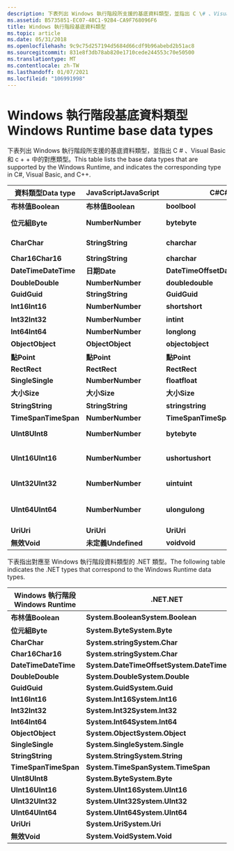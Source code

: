 ```yaml
---
description: 下表列出 Windows 執行階段所支援的基底資料類型，並指出 C \# 、Visual Basic 和 c + + 中的對應類型。
ms.assetid: B5735851-EC07-48C1-92B4-CA9F768096F6
title: Windows 執行階段基底資料類型
ms.topic: article
ms.date: 05/31/2018
ms.openlocfilehash: 9c9c75d257194d5684d66cdf9b96abebd2b51ac8
ms.sourcegitcommit: 831e8f3db78ab820e1710cede244553c70e50500
ms.translationtype: MT
ms.contentlocale: zh-TW
ms.lasthandoff: 01/07/2021
ms.locfileid: "106991998"
---
```

# <a name="windows-runtime-base-data-types"></a><span data-ttu-id="8d4a6-103">Windows 執行階段基底資料類型</span><span class="sxs-lookup"><span data-stu-id="8d4a6-103">Windows Runtime base data types</span></span>

<span data-ttu-id="8d4a6-104">下表列出 Windows 執行階段所支援的基底資料類型，並指出 C \# 、Visual Basic 和 c + + 中的對應類型。</span><span class="sxs-lookup"><span data-stu-id="8d4a6-104">This table lists the base data types that are supported by the Windows Runtime, and indicates the corresponding type in C\#, Visual Basic, and C++.</span></span>



| <span data-ttu-id="8d4a6-105">資料類型</span><span class="sxs-lookup"><span data-stu-id="8d4a6-105">Data type</span></span>    | <span data-ttu-id="8d4a6-106">JavaScript</span><span class="sxs-lookup"><span data-stu-id="8d4a6-106">JavaScript</span></span>    | <span data-ttu-id="8d4a6-107">C\#</span><span class="sxs-lookup"><span data-stu-id="8d4a6-107">C\#</span></span>                | <span data-ttu-id="8d4a6-108">VB</span><span class="sxs-lookup"><span data-stu-id="8d4a6-108">VB</span></span>                 | <span data-ttu-id="8d4a6-109">C++</span><span class="sxs-lookup"><span data-stu-id="8d4a6-109">C++</span></span>                    |
|--------------|---------------|--------------------|--------------------|------------------------|
| <span data-ttu-id="8d4a6-110">**布林值**</span><span class="sxs-lookup"><span data-stu-id="8d4a6-110">**Boolean**</span></span>  | <span data-ttu-id="8d4a6-111">**布林值**</span><span class="sxs-lookup"><span data-stu-id="8d4a6-111">**Boolean**</span></span>   | <span data-ttu-id="8d4a6-112">**bool**</span><span class="sxs-lookup"><span data-stu-id="8d4a6-112">**bool**</span></span>           | <span data-ttu-id="8d4a6-113">**布林值**</span><span class="sxs-lookup"><span data-stu-id="8d4a6-113">**Boolean**</span></span>        | <span data-ttu-id="8d4a6-114">**bool**</span><span class="sxs-lookup"><span data-stu-id="8d4a6-114">**bool**</span></span>               |
| <span data-ttu-id="8d4a6-115">**位元組**</span><span class="sxs-lookup"><span data-stu-id="8d4a6-115">**Byte**</span></span>     | <span data-ttu-id="8d4a6-116">**Number**</span><span class="sxs-lookup"><span data-stu-id="8d4a6-116">**Number**</span></span>    | <span data-ttu-id="8d4a6-117">**byte**</span><span class="sxs-lookup"><span data-stu-id="8d4a6-117">**byte**</span></span>           | <span data-ttu-id="8d4a6-118">**位元組**</span><span class="sxs-lookup"><span data-stu-id="8d4a6-118">**Byte**</span></span>           | <span data-ttu-id="8d4a6-119">**unsigned char**</span><span class="sxs-lookup"><span data-stu-id="8d4a6-119">**unsigned char**</span></span>      |
| <span data-ttu-id="8d4a6-120">**Char**</span><span class="sxs-lookup"><span data-stu-id="8d4a6-120">**Char**</span></span>     | <span data-ttu-id="8d4a6-121">**String**</span><span class="sxs-lookup"><span data-stu-id="8d4a6-121">**String**</span></span>    | <span data-ttu-id="8d4a6-122">**char**</span><span class="sxs-lookup"><span data-stu-id="8d4a6-122">**char**</span></span>           | <span data-ttu-id="8d4a6-123">**Char**</span><span class="sxs-lookup"><span data-stu-id="8d4a6-123">**Char**</span></span>           | <span data-ttu-id="8d4a6-124">**unsigned char**</span><span class="sxs-lookup"><span data-stu-id="8d4a6-124">**unsigned char**</span></span>      |
| <span data-ttu-id="8d4a6-125">**Char16**</span><span class="sxs-lookup"><span data-stu-id="8d4a6-125">**Char16**</span></span>   | <span data-ttu-id="8d4a6-126">**String**</span><span class="sxs-lookup"><span data-stu-id="8d4a6-126">**String**</span></span>    | <span data-ttu-id="8d4a6-127">**char**</span><span class="sxs-lookup"><span data-stu-id="8d4a6-127">**char**</span></span>           | <span data-ttu-id="8d4a6-128">**Char**</span><span class="sxs-lookup"><span data-stu-id="8d4a6-128">**Char**</span></span>           | <span data-ttu-id="8d4a6-129">**wchar \_ t**</span><span class="sxs-lookup"><span data-stu-id="8d4a6-129">**wchar\_t**</span></span>           |
| <span data-ttu-id="8d4a6-130">**DateTime**</span><span class="sxs-lookup"><span data-stu-id="8d4a6-130">**DateTime**</span></span> | <span data-ttu-id="8d4a6-131">**日期**</span><span class="sxs-lookup"><span data-stu-id="8d4a6-131">**Date**</span></span>      | <span data-ttu-id="8d4a6-132">**DateTimeOffset**</span><span class="sxs-lookup"><span data-stu-id="8d4a6-132">**DateTimeOffset**</span></span> | <span data-ttu-id="8d4a6-133">**DateTimeOffset**</span><span class="sxs-lookup"><span data-stu-id="8d4a6-133">**DateTimeOffset**</span></span> | <span data-ttu-id="8d4a6-134">**DateTime**</span><span class="sxs-lookup"><span data-stu-id="8d4a6-134">**DateTime**</span></span>           |
| <span data-ttu-id="8d4a6-135">**Double**</span><span class="sxs-lookup"><span data-stu-id="8d4a6-135">**Double**</span></span>   | <span data-ttu-id="8d4a6-136">**Number**</span><span class="sxs-lookup"><span data-stu-id="8d4a6-136">**Number**</span></span>    | <span data-ttu-id="8d4a6-137">**double**</span><span class="sxs-lookup"><span data-stu-id="8d4a6-137">**double**</span></span>         | <span data-ttu-id="8d4a6-138">**Double**</span><span class="sxs-lookup"><span data-stu-id="8d4a6-138">**Double**</span></span>         | <span data-ttu-id="8d4a6-139">**double**</span><span class="sxs-lookup"><span data-stu-id="8d4a6-139">**double**</span></span>             |
| <span data-ttu-id="8d4a6-140">**Guid**</span><span class="sxs-lookup"><span data-stu-id="8d4a6-140">**Guid**</span></span>     | <span data-ttu-id="8d4a6-141">**String**</span><span class="sxs-lookup"><span data-stu-id="8d4a6-141">**String**</span></span>    | <span data-ttu-id="8d4a6-142">**Guid**</span><span class="sxs-lookup"><span data-stu-id="8d4a6-142">**Guid**</span></span>           | <span data-ttu-id="8d4a6-143">**Guid**</span><span class="sxs-lookup"><span data-stu-id="8d4a6-143">**Guid**</span></span>           | <span data-ttu-id="8d4a6-144">**Guid**</span><span class="sxs-lookup"><span data-stu-id="8d4a6-144">**Guid**</span></span>               |
| <span data-ttu-id="8d4a6-145">**Int16**</span><span class="sxs-lookup"><span data-stu-id="8d4a6-145">**Int16**</span></span>    | <span data-ttu-id="8d4a6-146">**Number**</span><span class="sxs-lookup"><span data-stu-id="8d4a6-146">**Number**</span></span>    | <span data-ttu-id="8d4a6-147">**short**</span><span class="sxs-lookup"><span data-stu-id="8d4a6-147">**short**</span></span>          | <span data-ttu-id="8d4a6-148">**短**</span><span class="sxs-lookup"><span data-stu-id="8d4a6-148">**Short**</span></span>          | <span data-ttu-id="8d4a6-149">**short**</span><span class="sxs-lookup"><span data-stu-id="8d4a6-149">**short**</span></span>              |
| <span data-ttu-id="8d4a6-150">**Int32**</span><span class="sxs-lookup"><span data-stu-id="8d4a6-150">**Int32**</span></span>    | <span data-ttu-id="8d4a6-151">**Number**</span><span class="sxs-lookup"><span data-stu-id="8d4a6-151">**Number**</span></span>    | <span data-ttu-id="8d4a6-152">**int**</span><span class="sxs-lookup"><span data-stu-id="8d4a6-152">**int**</span></span>            | <span data-ttu-id="8d4a6-153">**整數**</span><span class="sxs-lookup"><span data-stu-id="8d4a6-153">**Integer**</span></span>        | <span data-ttu-id="8d4a6-154">**int**</span><span class="sxs-lookup"><span data-stu-id="8d4a6-154">**int**</span></span>                |
| <span data-ttu-id="8d4a6-155">**Int64**</span><span class="sxs-lookup"><span data-stu-id="8d4a6-155">**Int64**</span></span>    | <span data-ttu-id="8d4a6-156">**Number**</span><span class="sxs-lookup"><span data-stu-id="8d4a6-156">**Number**</span></span>    | <span data-ttu-id="8d4a6-157">**long**</span><span class="sxs-lookup"><span data-stu-id="8d4a6-157">**long**</span></span>           | <span data-ttu-id="8d4a6-158">**Long**</span><span class="sxs-lookup"><span data-stu-id="8d4a6-158">**Long**</span></span>           | <span data-ttu-id="8d4a6-159">**\_\_int64**</span><span class="sxs-lookup"><span data-stu-id="8d4a6-159">**\_\_int64**</span></span>          |
| <span data-ttu-id="8d4a6-160">**Object**</span><span class="sxs-lookup"><span data-stu-id="8d4a6-160">**Object**</span></span>   | <span data-ttu-id="8d4a6-161">**Object**</span><span class="sxs-lookup"><span data-stu-id="8d4a6-161">**Object**</span></span>    | <span data-ttu-id="8d4a6-162">**object**</span><span class="sxs-lookup"><span data-stu-id="8d4a6-162">**object**</span></span>         | <span data-ttu-id="8d4a6-163">**Object**</span><span class="sxs-lookup"><span data-stu-id="8d4a6-163">**Object**</span></span>         | <span data-ttu-id="8d4a6-164">**物件 ^**</span><span class="sxs-lookup"><span data-stu-id="8d4a6-164">**Object^**</span></span>            |
| <span data-ttu-id="8d4a6-165">**點**</span><span class="sxs-lookup"><span data-stu-id="8d4a6-165">**Point**</span></span>    | <span data-ttu-id="8d4a6-166">**點**</span><span class="sxs-lookup"><span data-stu-id="8d4a6-166">**Point**</span></span>     | <span data-ttu-id="8d4a6-167">**點**</span><span class="sxs-lookup"><span data-stu-id="8d4a6-167">**Point**</span></span>          | <span data-ttu-id="8d4a6-168">**點**</span><span class="sxs-lookup"><span data-stu-id="8d4a6-168">**Point**</span></span>          | <span data-ttu-id="8d4a6-169">**點**</span><span class="sxs-lookup"><span data-stu-id="8d4a6-169">**Point**</span></span>              |
| <span data-ttu-id="8d4a6-170">**Rect**</span><span class="sxs-lookup"><span data-stu-id="8d4a6-170">**Rect**</span></span>     | <span data-ttu-id="8d4a6-171">**Rect**</span><span class="sxs-lookup"><span data-stu-id="8d4a6-171">**Rect**</span></span>      | <span data-ttu-id="8d4a6-172">**Rect**</span><span class="sxs-lookup"><span data-stu-id="8d4a6-172">**Rect**</span></span>           | <span data-ttu-id="8d4a6-173">**Rect**</span><span class="sxs-lookup"><span data-stu-id="8d4a6-173">**Rect**</span></span>           | <span data-ttu-id="8d4a6-174">**Rect**</span><span class="sxs-lookup"><span data-stu-id="8d4a6-174">**Rect**</span></span>               |
| <span data-ttu-id="8d4a6-175">**Single**</span><span class="sxs-lookup"><span data-stu-id="8d4a6-175">**Single**</span></span>   | <span data-ttu-id="8d4a6-176">**Number**</span><span class="sxs-lookup"><span data-stu-id="8d4a6-176">**Number**</span></span>    | <span data-ttu-id="8d4a6-177">**float**</span><span class="sxs-lookup"><span data-stu-id="8d4a6-177">**float**</span></span>          | <span data-ttu-id="8d4a6-178">**Single**</span><span class="sxs-lookup"><span data-stu-id="8d4a6-178">**Single**</span></span>         | <span data-ttu-id="8d4a6-179">**float**</span><span class="sxs-lookup"><span data-stu-id="8d4a6-179">**float**</span></span>              |
| <span data-ttu-id="8d4a6-180">**大小**</span><span class="sxs-lookup"><span data-stu-id="8d4a6-180">**Size**</span></span>     | <span data-ttu-id="8d4a6-181">**大小**</span><span class="sxs-lookup"><span data-stu-id="8d4a6-181">**Size**</span></span>      | <span data-ttu-id="8d4a6-182">**大小**</span><span class="sxs-lookup"><span data-stu-id="8d4a6-182">**Size**</span></span>           | <span data-ttu-id="8d4a6-183">**大小**</span><span class="sxs-lookup"><span data-stu-id="8d4a6-183">**Size**</span></span>           | <span data-ttu-id="8d4a6-184">**大小**</span><span class="sxs-lookup"><span data-stu-id="8d4a6-184">**Size**</span></span>               |
| <span data-ttu-id="8d4a6-185">**String**</span><span class="sxs-lookup"><span data-stu-id="8d4a6-185">**String**</span></span>   | <span data-ttu-id="8d4a6-186">**String**</span><span class="sxs-lookup"><span data-stu-id="8d4a6-186">**String**</span></span>    | <span data-ttu-id="8d4a6-187">**string**</span><span class="sxs-lookup"><span data-stu-id="8d4a6-187">**string**</span></span>         | <span data-ttu-id="8d4a6-188">**String**</span><span class="sxs-lookup"><span data-stu-id="8d4a6-188">**String**</span></span>         | <span data-ttu-id="8d4a6-189">**字串 ^**</span><span class="sxs-lookup"><span data-stu-id="8d4a6-189">**String^**</span></span>            |
| <span data-ttu-id="8d4a6-190">**TimeSpan**</span><span class="sxs-lookup"><span data-stu-id="8d4a6-190">**TimeSpan**</span></span> | <span data-ttu-id="8d4a6-191">**Number**</span><span class="sxs-lookup"><span data-stu-id="8d4a6-191">**Number**</span></span>    | <span data-ttu-id="8d4a6-192">**TimeSpan**</span><span class="sxs-lookup"><span data-stu-id="8d4a6-192">**TimeSpan**</span></span>       | <span data-ttu-id="8d4a6-193">**TimeSpan**</span><span class="sxs-lookup"><span data-stu-id="8d4a6-193">**TimeSpan**</span></span>       | <span data-ttu-id="8d4a6-194">**TimeSpan**</span><span class="sxs-lookup"><span data-stu-id="8d4a6-194">**TimeSpan**</span></span>           |
| <span data-ttu-id="8d4a6-195">**UInt8**</span><span class="sxs-lookup"><span data-stu-id="8d4a6-195">**UInt8**</span></span>    | <span data-ttu-id="8d4a6-196">**Number**</span><span class="sxs-lookup"><span data-stu-id="8d4a6-196">**Number**</span></span>    | <span data-ttu-id="8d4a6-197">**byte**</span><span class="sxs-lookup"><span data-stu-id="8d4a6-197">**byte**</span></span>           | <span data-ttu-id="8d4a6-198">**位元組**</span><span class="sxs-lookup"><span data-stu-id="8d4a6-198">**Byte**</span></span>           | <span data-ttu-id="8d4a6-199">**unsigned char**</span><span class="sxs-lookup"><span data-stu-id="8d4a6-199">**unsigned char**</span></span>      |
| <span data-ttu-id="8d4a6-200">**UInt16**</span><span class="sxs-lookup"><span data-stu-id="8d4a6-200">**UInt16**</span></span>   | <span data-ttu-id="8d4a6-201">**Number**</span><span class="sxs-lookup"><span data-stu-id="8d4a6-201">**Number**</span></span>    | <span data-ttu-id="8d4a6-202">**ushort**</span><span class="sxs-lookup"><span data-stu-id="8d4a6-202">**ushort**</span></span>         | <span data-ttu-id="8d4a6-203">**UShort**</span><span class="sxs-lookup"><span data-stu-id="8d4a6-203">**UShort**</span></span>         | <span data-ttu-id="8d4a6-204">**unsigned short**</span><span class="sxs-lookup"><span data-stu-id="8d4a6-204">**unsigned short**</span></span>     |
| <span data-ttu-id="8d4a6-205">**UInt32**</span><span class="sxs-lookup"><span data-stu-id="8d4a6-205">**UInt32**</span></span>   | <span data-ttu-id="8d4a6-206">**Number**</span><span class="sxs-lookup"><span data-stu-id="8d4a6-206">**Number**</span></span>    | <span data-ttu-id="8d4a6-207">**uint**</span><span class="sxs-lookup"><span data-stu-id="8d4a6-207">**uint**</span></span>           | <span data-ttu-id="8d4a6-208">**UInteger**</span><span class="sxs-lookup"><span data-stu-id="8d4a6-208">**UInteger**</span></span>       | <span data-ttu-id="8d4a6-209">**不帶正負號的整數**</span><span class="sxs-lookup"><span data-stu-id="8d4a6-209">**unsigned int**</span></span>       |
| <span data-ttu-id="8d4a6-210">**UInt64**</span><span class="sxs-lookup"><span data-stu-id="8d4a6-210">**UInt64**</span></span>   | <span data-ttu-id="8d4a6-211">**Number**</span><span class="sxs-lookup"><span data-stu-id="8d4a6-211">**Number**</span></span>    | <span data-ttu-id="8d4a6-212">**ulong**</span><span class="sxs-lookup"><span data-stu-id="8d4a6-212">**ulong**</span></span>          | <span data-ttu-id="8d4a6-213">**ULong**</span><span class="sxs-lookup"><span data-stu-id="8d4a6-213">**ULong**</span></span>          | <span data-ttu-id="8d4a6-214">**未簽署的 \_ \_ int64**</span><span class="sxs-lookup"><span data-stu-id="8d4a6-214">**unsigned \_\_int64**</span></span> |
| <span data-ttu-id="8d4a6-215">**Uri**</span><span class="sxs-lookup"><span data-stu-id="8d4a6-215">**Uri**</span></span>      | <span data-ttu-id="8d4a6-216">**Uri**</span><span class="sxs-lookup"><span data-stu-id="8d4a6-216">**Uri**</span></span>       | <span data-ttu-id="8d4a6-217">**Uri**</span><span class="sxs-lookup"><span data-stu-id="8d4a6-217">**Uri**</span></span>            | <span data-ttu-id="8d4a6-218">**Uri**</span><span class="sxs-lookup"><span data-stu-id="8d4a6-218">**Uri**</span></span>            | <span data-ttu-id="8d4a6-219">**Uri ^**</span><span class="sxs-lookup"><span data-stu-id="8d4a6-219">**Uri^**</span></span>               |
| <span data-ttu-id="8d4a6-220">**無效**</span><span class="sxs-lookup"><span data-stu-id="8d4a6-220">**Void**</span></span>     | <span data-ttu-id="8d4a6-221">**未定義**</span><span class="sxs-lookup"><span data-stu-id="8d4a6-221">**Undefined**</span></span> | <span data-ttu-id="8d4a6-222">**void**</span><span class="sxs-lookup"><span data-stu-id="8d4a6-222">**void**</span></span>           | <span data-ttu-id="8d4a6-223">**無效**</span><span class="sxs-lookup"><span data-stu-id="8d4a6-223">**Void**</span></span>           | <span data-ttu-id="8d4a6-224">**void**</span><span class="sxs-lookup"><span data-stu-id="8d4a6-224">**void**</span></span>               |



 

<span data-ttu-id="8d4a6-225">下表指出對應至 Windows 執行階段資料類型的 .NET 類型。</span><span class="sxs-lookup"><span data-stu-id="8d4a6-225">The following table indicates the .NET types that correspond to the Windows Runtime data types.</span></span>



| <span data-ttu-id="8d4a6-226">Windows 執行階段</span><span class="sxs-lookup"><span data-stu-id="8d4a6-226">Windows Runtime</span></span> | <span data-ttu-id="8d4a6-227">.NET</span><span class="sxs-lookup"><span data-stu-id="8d4a6-227">.NET</span></span>                      |
|-----------------|---------------------------|
| <span data-ttu-id="8d4a6-228">**布林值**</span><span class="sxs-lookup"><span data-stu-id="8d4a6-228">**Boolean**</span></span>     | <span data-ttu-id="8d4a6-229">**System.Boolean**</span><span class="sxs-lookup"><span data-stu-id="8d4a6-229">**System.Boolean**</span></span>        |
| <span data-ttu-id="8d4a6-230">**位元組**</span><span class="sxs-lookup"><span data-stu-id="8d4a6-230">**Byte**</span></span>        | <span data-ttu-id="8d4a6-231">**System.Byte**</span><span class="sxs-lookup"><span data-stu-id="8d4a6-231">**System.Byte**</span></span>           |
| <span data-ttu-id="8d4a6-232">**Char**</span><span class="sxs-lookup"><span data-stu-id="8d4a6-232">**Char**</span></span>        | <span data-ttu-id="8d4a6-233">**System.string**</span><span class="sxs-lookup"><span data-stu-id="8d4a6-233">**System.Char**</span></span>           |
| <span data-ttu-id="8d4a6-234">**Char16**</span><span class="sxs-lookup"><span data-stu-id="8d4a6-234">**Char16**</span></span>      | <span data-ttu-id="8d4a6-235">**System.string**</span><span class="sxs-lookup"><span data-stu-id="8d4a6-235">**System.Char**</span></span>           |
| <span data-ttu-id="8d4a6-236">**DateTime**</span><span class="sxs-lookup"><span data-stu-id="8d4a6-236">**DateTime**</span></span>    | <span data-ttu-id="8d4a6-237">**System.DateTimeOffset**</span><span class="sxs-lookup"><span data-stu-id="8d4a6-237">**System.DateTimeOffset**</span></span> |
| <span data-ttu-id="8d4a6-238">**Double**</span><span class="sxs-lookup"><span data-stu-id="8d4a6-238">**Double**</span></span>      | <span data-ttu-id="8d4a6-239">**System.Double**</span><span class="sxs-lookup"><span data-stu-id="8d4a6-239">**System.Double**</span></span>         |
| <span data-ttu-id="8d4a6-240">**Guid**</span><span class="sxs-lookup"><span data-stu-id="8d4a6-240">**Guid**</span></span>        | <span data-ttu-id="8d4a6-241">**System.Guid**</span><span class="sxs-lookup"><span data-stu-id="8d4a6-241">**System.Guid**</span></span>           |
| <span data-ttu-id="8d4a6-242">**Int16**</span><span class="sxs-lookup"><span data-stu-id="8d4a6-242">**Int16**</span></span>       | <span data-ttu-id="8d4a6-243">**System.Int16**</span><span class="sxs-lookup"><span data-stu-id="8d4a6-243">**System.Int16**</span></span>          |
| <span data-ttu-id="8d4a6-244">**Int32**</span><span class="sxs-lookup"><span data-stu-id="8d4a6-244">**Int32**</span></span>       | <span data-ttu-id="8d4a6-245">**System.Int32**</span><span class="sxs-lookup"><span data-stu-id="8d4a6-245">**System.Int32**</span></span>          |
| <span data-ttu-id="8d4a6-246">**Int64**</span><span class="sxs-lookup"><span data-stu-id="8d4a6-246">**Int64**</span></span>       | <span data-ttu-id="8d4a6-247">**System.Int64**</span><span class="sxs-lookup"><span data-stu-id="8d4a6-247">**System.Int64**</span></span>          |
| <span data-ttu-id="8d4a6-248">**Object**</span><span class="sxs-lookup"><span data-stu-id="8d4a6-248">**Object**</span></span>      | <span data-ttu-id="8d4a6-249">**System.Object**</span><span class="sxs-lookup"><span data-stu-id="8d4a6-249">**System.Object**</span></span>         |
| <span data-ttu-id="8d4a6-250">**Single**</span><span class="sxs-lookup"><span data-stu-id="8d4a6-250">**Single**</span></span>      | <span data-ttu-id="8d4a6-251">**System.Single**</span><span class="sxs-lookup"><span data-stu-id="8d4a6-251">**System.Single**</span></span>         |
| <span data-ttu-id="8d4a6-252">**String**</span><span class="sxs-lookup"><span data-stu-id="8d4a6-252">**String**</span></span>      | <span data-ttu-id="8d4a6-253">**System.String**</span><span class="sxs-lookup"><span data-stu-id="8d4a6-253">**System.String**</span></span>         |
| <span data-ttu-id="8d4a6-254">**TimeSpan**</span><span class="sxs-lookup"><span data-stu-id="8d4a6-254">**TimeSpan**</span></span>    | <span data-ttu-id="8d4a6-255">**System.TimeSpan**</span><span class="sxs-lookup"><span data-stu-id="8d4a6-255">**System.TimeSpan**</span></span>       |
| <span data-ttu-id="8d4a6-256">**UInt8**</span><span class="sxs-lookup"><span data-stu-id="8d4a6-256">**UInt8**</span></span>       | <span data-ttu-id="8d4a6-257">**System.Byte**</span><span class="sxs-lookup"><span data-stu-id="8d4a6-257">**System.Byte**</span></span>           |
| <span data-ttu-id="8d4a6-258">**UInt16**</span><span class="sxs-lookup"><span data-stu-id="8d4a6-258">**UInt16**</span></span>      | <span data-ttu-id="8d4a6-259">**System.UInt16**</span><span class="sxs-lookup"><span data-stu-id="8d4a6-259">**System.UInt16**</span></span>         |
| <span data-ttu-id="8d4a6-260">**UInt32**</span><span class="sxs-lookup"><span data-stu-id="8d4a6-260">**UInt32**</span></span>      | <span data-ttu-id="8d4a6-261">**System.UInt32**</span><span class="sxs-lookup"><span data-stu-id="8d4a6-261">**System.UInt32**</span></span>         |
| <span data-ttu-id="8d4a6-262">**UInt64**</span><span class="sxs-lookup"><span data-stu-id="8d4a6-262">**UInt64**</span></span>      | <span data-ttu-id="8d4a6-263">**System.UInt64**</span><span class="sxs-lookup"><span data-stu-id="8d4a6-263">**System.UInt64**</span></span>         |
| <span data-ttu-id="8d4a6-264">**Uri**</span><span class="sxs-lookup"><span data-stu-id="8d4a6-264">**Uri**</span></span>         | <span data-ttu-id="8d4a6-265">**System.Uri**</span><span class="sxs-lookup"><span data-stu-id="8d4a6-265">**System.Uri**</span></span>            |
| <span data-ttu-id="8d4a6-266">**無效**</span><span class="sxs-lookup"><span data-stu-id="8d4a6-266">**Void**</span></span>        | <span data-ttu-id="8d4a6-267">**System.Void**</span><span class="sxs-lookup"><span data-stu-id="8d4a6-267">**System.Void**</span></span>           |



 

 

 




